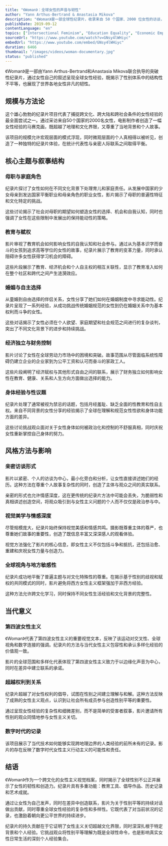 ```yaml
---
title: "《Woman》：全球女性的声音与韧性"
author: "Yann Arthus-Bertrand & Anastasia Mikova"
description: "《Woman》是一部全球性纪录片，收录来自 50 个国家、2000 位女性的访谈，呈现她们在母职、教育、婚姻、经济独立、月经与性等议题上的真实经验。影片不仅揭示全球女性所面临的不公，更强调她们的内在力量与改变世界的能力。"
publishDate: 2019-09-12
contentLanguage: "en"
topics: ["Intersectional Feminism", "Education Equality", "Economic Empowerment", "Bodily Autonomy", "Anti-Sexual Violence"]
sourceUrl: "https://www.youtube.com/watch?v=GNsy4lWHiyc"
embedUrl: "https://www.youtube.com/embed/GNsy4lWHiyc"
duration: 6466
thumbnail: "/images/videos/woman-documentary.jpg"
status: "published"
---
```


《Woman》是一部由Yann Arthus-Bertrand和Anastasia Mikova联合执导的突破性纪录片，通过女性自己的叙述呈现全球女性经验，既揭示了性别体系中的结构性不平等，也展现了世界各地女性非凡的韧性。

## 规模与方法论

这个雄心勃勃的纪录片项目代表了捕捉跨文化、跨大陆和跨社会条件的女性经验的最全面尝试之一。通过采访来自50个国家的2000名女性，电影制作者创造了一幅女性经验的马赛克画，既超越了地理和文化界限，又尊重了当地背景和个人故事。

该项目的规模允许宏观层面的模式浮现，同时微观层面的个人真相得以被听见，创造了一种独特的纪录片体验，在统计代表性与亲密人际联系之间取得平衡。

## 核心主题与叙事结构

### 母职与家庭角色
纪录片探讨了女性如何在不同文化背景下处理育儿和家庭责任。从发展中国家的少女母亲到发达国家平衡职业和母亲角色的职业女性，影片揭示了母职的普遍性特征和文化特定的挑战。

这些讨论揭示了社会对母职的期望如何塑造女性的选择、机会和自我认知，同时也强调了女性在这些限制中发展出的保持能动性的策略。

### 教育与赋权
影片审视了教育机会如何影响女性的自我认知和社会参与。通过从为基本识字而奋斗的女孩到追求高等学位的女性的故事，纪录片展示了教育的变革力量，同时承认阻碍许多女性获得学习机会的障碍。

这些片段展示了教育、经济机会和个人自主权的相互关联性，显示了教育准入如何在整个社区和跨代之间产生涟漪效应。

### 婚姻与自主选择
从童婚到自由选择的伴侣关系，女性分享了她们如何在婚姻制度中寻求能动性。纪录片呈现了一系列经验，从成功挑战传统婚姻规范的女性到仍在婚姻关系中为基本权利而斗争的女性。

这些对话揭示了女性必须在个人欲望、家庭期望和社会规范之间进行的复杂谈判，突出了不同文化背景下的进步和持续挑战。

### 经济独立与财务控制
影片讨论了女性在全球劳动力市场中的困境和突破。故事范围从尽管面临系统性障碍仍建立企业的企业家到为公平工资和认可而奋斗的家政工人。

这些片段阐明了经济赋权与其他形式自由之间的联系，展示了财务独立如何影响女性在教育、健康、关系和人生方向方面做出选择的能力。

### 身体经验与性议题
纪录片处理了通常被视为禁忌的话题，包括月经羞耻、缺乏全面的性教育和性自主权。来自不同背景的女性分享的经验揭示了全球在理解和规范女性性欲和身体功能方面的差异。

这些讨论挑战观众面对关于女性身体如何被政治化和控制的不舒服真相，同时庆祝女性重新掌控自己身体的努力。

## 风格方法与影响

### 亲密访谈形式
影片以紧密、个人的访谈为中心，最小化旁白和分析，让女性直接讲述她们的经历。这种方法在尊重个人故事复杂性的同时，创造了主体与观众之间的真实联系。

亲密的形式也允许情感深度，这在更传统的纪录片方法中可能会丢失，为脆弱性和真相讲述创造空间，将观众吸引到与女性主义问题的个人而不仅仅是政治参与中。

### 视觉美学与情感深度
尽管规模庞大，纪录片始终保持视觉美感和情感共鸣。摄影既尊重主体的尊严，也尊重她们故事的重要性，创造了既信息丰富又深深感人的观看体验。

视觉方法强化了影片的核心信息，即女性主义不仅包括斗争和抵抗，还包括治愈、重建和庆祝女性力量与创造力。

### 全球视角与地方敏感性
纪录片成功地平衡了普遍主题与对文化特殊性的尊重。在揭示基于性别的歧视和赋权的共同模式的同时，影片避免将西方女性主义框架强加于非西方经验。

这种方法允许跨文化学习，同时保持不同女性生活经验和文化背景的完整性。

## 当代意义

### 第四波女性主义
《Woman》代表了第四波女性主义的重要视觉文本，反映了该运动对交叉性、全球视角和数字连接的强调。纪录片的方法与当代女性主义包容性和承认多样化经验的价值观一致。

影片的全球范围和多样化代表体现了第四波女性主义致力于以边缘化声音为中心，同时在差异中建立联系的承诺。

### 超越权利到关系
纪录片超越了对女性权利的倡导，试图在性别之间建立理解与和解。这种方法反映了成熟的女性主义观点，认识到让社会所有成员参与创造性别平等的重要性。

通过呈现女性经验的复杂性和细微差别，而不是简单的受害者叙事，影片邀请所有性别的观众同情地参与女性主义关切。

### 数字时代的记录
该项目展示了当代技术如何能够实现跨地理边界的人类经验的前所未有的记录。影片的存在反映了数字时代女性主义行动主义的可能性和责任。

## 结语

《Woman》作为一个跨文化的女性主义视觉档案，同时揭示了全球性别不公正并展示了女性的韧性和创造力。纪录片具有多重功能：教育工具、倡导作品、历史记录和艺术成就。

通过让女性为自己发声，同时在差异中创造联系，影片为关于性别平等的持续对话做出贡献，同时尊重全球女性经验的复杂性和多样性。它既代表了对当前状况的记录，也激励着朝向更公平世界的持续进步。

纪录片的持久贡献在于它证明了女性主义关切超越文化界限，同时深深扎根于特定背景和个人经验。它挑战观众将性别平等理解为既是全球性命令，也是影响真实女性日常生活的深刻个人经验集合。
